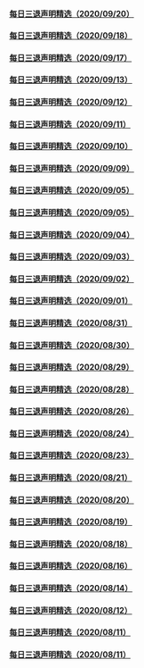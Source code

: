 #### [每日三退声明精选（2020/09/20）](master/../pages/nf3104/n12418376.md) 
#### [每日三退声明精选（2020/09/18）](master/../pages/nf3104/n12414992.md) 
#### [每日三退声明精选（2020/09/17）](master/../pages/nf3104/n12412322.md) 
#### [每日三退声明精选（2020/09/13）](master/../pages/nf3104/n12401819.md) 
#### [每日三退声明精选（2020/09/12）](master/../pages/nf3104/n12399944.md) 
#### [每日三退声明精选（2020/09/11）](master/../pages/nf3104/n12398109.md) 
#### [每日三退声明精选（2020/09/10）](master/../pages/nf3104/n12395498.md) 
#### [每日三退声明精选（2020/09/09）](master/../pages/nf3104/n12393267.md) 
#### [每日三退声明精选（2020/09/05）](master/../pages/nf3104/n12387810.md) 
#### [每日三退声明精选（2020/09/05）](master/../pages/nf3104/n12383584.md) 
#### [每日三退声明精选（2020/09/04）](master/../pages/nf3104/n12382224.md) 
#### [每日三退声明精选（2020/09/03）](master/../pages/nf3104/n12379453.md) 
#### [每日三退声明精选（2020/09/02）](master/../pages/nf3104/n12376929.md) 
#### [每日三退声明精选（2020/09/01）](master/../pages/nf3104/n12374271.md) 
#### [每日三退声明精选（2020/08/31）](master/../pages/nf3104/n12371817.md) 
#### [每日三退声明精选（2020/08/30）](master/../pages/nf3104/n12369185.md) 
#### [每日三退声明精选（2020/08/29）](master/../pages/nf3104/n12367134.md) 
#### [每日三退声明精选（2020/08/28）](master/../pages/nf3104/n12365653.md) 
#### [每日三退声明精选（2020/08/26）](master/../pages/nf3104/n12360367.md) 
#### [每日三退声明精选（2020/08/24）](master/../pages/nf3104/n12355180.md) 
#### [每日三退声明精选（2020/08/23）](master/../pages/nf3104/n12352626.md) 
#### [每日三退声明精选（2020/08/21）](master/../pages/nf3104/n12349601.md) 
#### [每日三退声明精选（2020/08/20）](master/../pages/nf3104/n12347060.md) 
#### [每日三退声明精选（2020/08/19）](master/../pages/nf3104/n12344141.md) 
#### [每日三退声明精选（2020/08/18）](master/../pages/nf3104/n12341225.md) 
#### [每日三退声明精选（2020/08/16）](master/../pages/nf3104/n12336171.md) 
#### [每日三退声明精选（2020/08/14）](master/../pages/nf3104/n12332445.md) 
#### [每日三退声明精选（2020/08/12）](master/../pages/nf3104/n12326718.md) 
#### [每日三退声明精选（2020/08/11）](master/../pages/nf3104/n12324185.md) 
#### [每日三退声明精选（2020/08/11）](master/../pages/nf3104/n12321494.md) 
